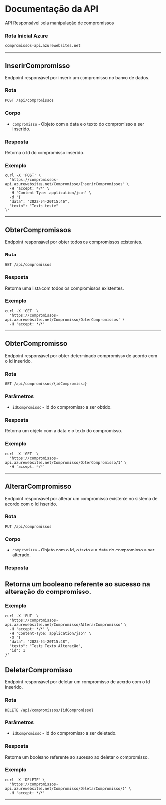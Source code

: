 # Documentação da API

API Responsável pela manipulação de compromissos

### Rota Inicial Azure
```
compromissos-api.azurewebsites.net
```
---
## InserirCompromisso

Endpoint responsável por inserir um compromisso no banco de dados.

### Rota

```
POST /api/compromissos
```

### Corpo

- `compromisso` - Objeto com a data e o texto do compromisso a ser inserido.

### Resposta

Retorna o Id do compromisso inserido.

### Exemplo

```
curl -X 'POST' \
  'https://compromissos-api.azurewebsites.net/Compromisso/InserirCompromissos' \
  -H 'accept: */*' \
  -H 'Content-Type: application/json' \
  -d '{
  "data": "2022-04-20T15:46",
  "texto": "Texto teste"
}'
```

---
## ObterCompromissos

Endpoint responsável por obter todos os compromissos existentes.

### Rota

```
GET /api/compromissos
```

### Resposta

Retorna uma lista com todos os compromissos existentes.

### Exemplo

```
curl -X 'GET' \
  'https://compromissos-api.azurewebsites.net/Compromisso/ObterCompromissos' \
  -H 'accept: */*'
```

---
## ObterCompromisso

Endpoint responsável por obter determinado compromisso de acordo com o Id inserido.

### Rota

```
GET /api/compromissos/{idCompromisso}
```

### Parâmetros

- `idCompromisso` - Id do compromisso a ser obtido.

### Resposta

Retorna um objeto com a data e o texto do compromisso.

### Exemplo

```
curl -X 'GET' \
  'https://compromissos-api.azurewebsites.net/Compromisso/ObterCompromisso/1' \
  -H 'accept: */*'
```
---
## AlterarCompromisso

Endpoint responsável por alterar um compromisso existente no sistema de acordo com o Id inserido.

### Rota

```
PUT /api/compromissos
```
### Corpo

- `compromisso` - Objeto com o Id, o texto e a data do compromisso a ser alterado.

### Resposta
Retorna um booleano referente ao sucesso na alteração do compromisso.
---

### Exemplo

```
curl -X 'PUT' \
  'https://compromissos-api.azurewebsites.net/Compromisso/AlterarCompromisso' \
  -H 'accept: */*' \
  -H 'Content-Type: application/json' \
  -d '{
  "data": "2023-04-20T15:48",
  "texto": "Teste Texto Alteração",
  "id": 1
}'
```

## DeletarCompromisso

Endpoint responsável por deletar um compromisso de acordo com o Id inserido.

### Rota

```
DELETE /api/compromissos/{idCompromisso}
```

### Parâmetros

- `idCompromisso` - Id do compromisso a ser deletado.

### Resposta

Retorna um booleano referente ao sucesso ao deletar o compromisso.

### Exemplo

```
curl -X 'DELETE' \
  'https://compromissos-api.azurewebsites.net/Compromisso/DeletarCompromisso/1' \
  -H 'accept: */*'
```
---
